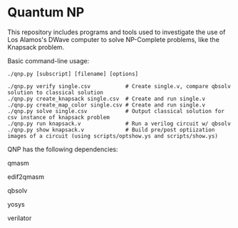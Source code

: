 # Quantum NP

This repository includes programs and tools used to investigate the use of Los Alamos's DWave computer to solve NP-Complete problems, like the Knapsack problem.

Basic command-line usage:

```
./qnp.py [subscript] [filename] [options]

./qnp.py verify single.csv           # Create single.v, compare qbsolv solution to classical solution
./qnp.py create_knapsack single.csv  # Create and run single.v
./qnp.py create_map_color single.csv # Create and run single.v
./qnp.py solve single.csv            # Output classical solution for csv instance of knapsack problem
./qnp.py run knapsack.v              # Run a verilog circuit w/ qbsolv
./qnp.py show knapsack.v             # Build pre/post optiization images of a circuit (using scripts/optshow.ys and scripts/show.ys)
```

QNP has the following dependencies:


qmasm

edif2qmasm

qbsolv

yosys

verilator

